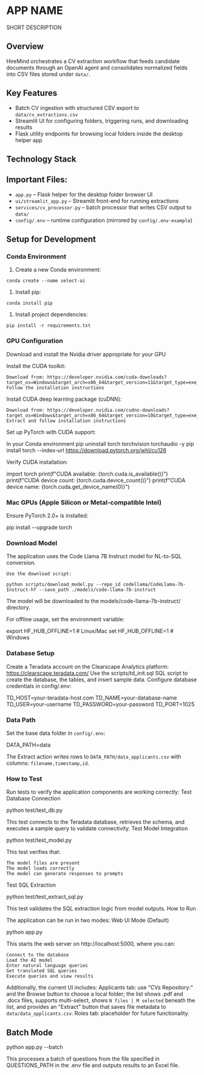 # APP NAME

SHORT DESCRIPTION

## Overview

HireMind orchestrates a CV extraction workflow that feeds candidate documents through an OpenAI agent and consolidates normalized fields into CSV files stored under `data/`.

## Key Features

- Batch CV ingestion with structured CSV export to `data/cv_extractions.csv`
- Streamlit UI for configuring folders, triggering runs, and downloading results
- Flask utility endpoints for browsing local folders inside the desktop helper app

## Technology Stack

## Important Files:
- `app.py` – Flask helper for the desktop folder browser UI
- `ui/streamlit_app.py` – Streamlit front-end for running extractions
- `services/cv_processor.py` – batch processor that writes CSV output to `data/`
- `config/.env` – runtime configuration (mirrored by `config/.env-example`)

## Setup for Development

### Conda Environment

1. Create a new Conda environment:
```
conda create --name select-ai 
```
1. Install pip:
```
conda install pip
```
1. Install project dependencies:
```
pip install -r requirements.txt
```

### GPU Configuration

Download and install the Nvidia driver appropriate for your GPU

Install the CUDA toolkit:

    Download from: https://developer.nvidia.com/cuda-downloads?target_os=Windows&target_arch=x86_64&target_version=11&target_type=exe_local
    Follow the installation instructions

Install CUDA deep learning package (cuDNN):

    Download from: https://developer.nvidia.com/cudnn-downloads?target_os=Windows&target_arch=x86_64&target_version=10&target_type=exe_local
    Extract and follow installation instructions

Set up PyTorch with CUDA support:

In your Conda environment
pip uninstall torch torchvision torchaudio -y
pip install torch --index-url https://download.pytorch.org/whl/cu126

Verify CUDA installation:

import torch
print(f"CUDA available: {torch.cuda.is_available()}")
print(f"CUDA device count: {torch.cuda.device_count()}")
print(f"CUDA device name: {torch.cuda.get_device_name(0)}")

### Mac GPUs (Apple Silicon or Metal-compatible Intel)
Ensure PyTorch 2.0+ is installed:

pip install --upgrade torch

### Download Model

The application uses the Code Llama 7B Instruct model for NL-to-SQL conversion.

    Use the download script:

    python scripts/download_model.py --repo_id codellama/CodeLlama-7b-Instruct-hf --save_path ./models/code-llama-7b-instruct

The model will be downloaded to the models/code-llama-7b-instruct/ directory.

For offline usage, set the environment variable:

export HF_HUB_OFFLINE=1  # Linux/Mac
set HF_HUB_OFFLINE=1     # Windows

### Database Setup
Create a Teradata account on the Clearscape Analytics platform: https://clearscape.teradata.com/
Use the scripts/td_init.sql SQL script to create the database, the tables, and insert sample data.
Configure database credentials in config/.env:

TD_HOST=your-teradata-host.com
TD_NAME=your-database-name
TD_USER=your-username
TD_PASSWORD=your-password
TD_PORT=1025

### Data Path
Set the base data folder in `config/.env`:

DATA_PATH=data

The Extract action writes rows to `DATA_PATH/data_applicants.csv` with columns: `filename,timestamp,id`.

### How to Test

Run tests to verify the application components are working correctly:
Test Database Connection

python test/test_db.py

This test connects to the Teradata database, retrieves the schema, and executes a sample query to validate connectivity.
Test Model Integration

python test/test_model.py

This test verifies that:

    The model files are present
    The model loads correctly
    The model can generate responses to prompts

Test SQL Extraction

python test/test_extract_sql.py

This test validates the SQL extraction logic from model outputs.
How to Run

The application can be run in two modes:
Web UI Mode (Default)

python app.py

This starts the web server on http://localhost:5000, where you can:

    Connect to the database
    Load the AI model
    Enter natural language queries
    Get translated SQL queries
    Execute queries and view results

Additionally, the current UI includes:
    Applicants tab: use "CVs Repository:" and the Browse button to choose a local folder; the list shows .pdf and .docx files, supports multi-select, shows `N files | M selected` beneath the list, and provides an "Extract" button that saves file metadata to `data/data_applicants.csv`.
    Roles tab: placeholder for future functionality.

## Batch Mode

python app.py --batch

This processes a batch of questions from the file specified in QUESTIONS_PATH in the .env file and outputs results to an Excel file.